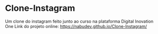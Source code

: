# Clone-Instagram
 Um clone do instagram feito junto ao curso na plataforma Digital Inovation One
 Link do projeto online: https://nabudev.github.io/Clone-Instagram/
